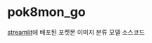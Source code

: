 # pok8mon_go
[streamlit](https://jihongleejihong-pok8mon-go-main-2nw5ao.streamlitapp.com/)에 배포된 포켓몬 이미지 분류 모델 소스코드

